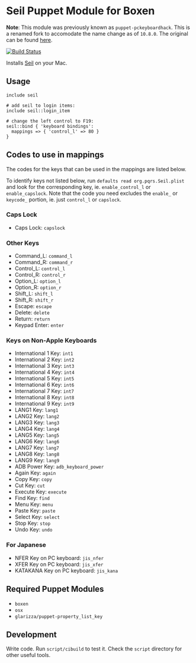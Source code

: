 # Seil Puppet Module for Boxen

**Note**: This module was previously known as `puppet-pckeyboardhack`. This is a renamed fork to
accomodate the name change as of `10.8.0`. The original can be found [here](https://github.com/boxen/puppet-pckeyboardhack).

[![Build Status](https://travis-ci.org/boxen/puppet-seil.png?branch=master)](https://travis-ci.org/boxen/puppet-seil)

Installs [Seil](https://pqrs.org/macosx/keyremap4macbook/seil.html.en) on your Mac.

## Usage

```puppet
include seil

# add seil to login items:
include seil::login_item

# change the left control to F19:
seil::bind { 'keyboard bindings':
  mappings => { 'control_l' => 80 }
}
```

## Codes to use in mappings

The codes for the keys that can be used in the mappings are listed below.

To identify keys not listed below, run `defaults read org.pqrs.Seil.plist` and look for the corresponding key, ie. `enable_control_l` or `enable_capslock`. Note that the code you need excludes the `enable_` or `keycode_` portion, ie. just `control_l` or `capslock`.

### Caps Lock

* Caps Lock: `capslock`

### Other Keys

* Command_L: `command_l`
* Command_R: `command_r`
* Control_L: `control_l`
* Control_R: `control_r`
* Option_L: `option_l`
* Option_R: `option_r`
* Shift_L: `shift_l`
* Shift_R: `shift_r`
* Escape: `escape`
* Delete: `delete`
* Return: `return`
* Keypad Enter: `enter`

### Keys on Non-Apple Keyboards

* International 1 Key: `int1`
* International 2 Key: `int2`
* International 3 Key: `int3`
* International 4 Key: `int4`
* International 5 Key: `int5`
* International 6 Key: `int6`
* International 7 Key: `int7`
* International 8 Key: `int8`
* International 9 Key: `int9`
* LANG1 Key: `lang1`
* LANG2 Key: `lang2`
* LANG3 Key: `lang3`
* LANG4 Key: `lang4`
* LANG5 Key: `lang5`
* LANG6 Key: `lang6`
* LANG7 Key: `lang7`
* LANG8 Key: `lang8`
* LANG9 Key: `lang9`
* ADB Power Key: `adb_keyboard_power`
* Again Key: `again`
* Copy Key: `copy`
* Cut Key: `cut`
* Execute Key: `execute`
* Find Key: `find`
* Menu Key: `menu`
* Paste Key: `paste`
* Select Key: `select`
* Stop Key: `stop`
* Undo Key: `undo`

### For Japanese

* NFER Key on PC keyboard: `jis_nfer`
* XFER Key on PC keyboard: `jis_xfer`
* KATAKANA Key on PC keyboard: `jis_kana`

## Required Puppet Modules

* `boxen`
* `osx`
* `glarizza/puppet-property_list_key`

## Development

Write code. Run `script/cibuild` to test it. Check the `script`
directory for other useful tools.
